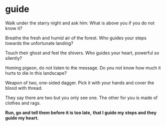 # guide

Walk under the starry
night and ask him:
What is above you
if you do not know it?

Breathe the fresh and
humid air of the forest.
Who guides your steps
towards the unfortunate landing?

Touch their ghost and
feel the shivers.
Who guides your heart,
powerful so silently?

Homing pigeon,
do not listen to the message.
Do you not know how much it hurts
to die in this landscape?

Weapon of two,
one-sided dagger.
Pick it with your hands
and cover the blood with thread.

They say there are two
but you only see one.
The other for you
is made of clothes and rags.

**Run, go and tell them before it is too late,**
**that I guide my steps and they guide my heart.**